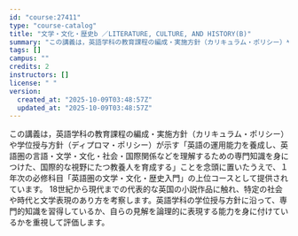```yaml
---
id: "course:27411"
type: "course-catalog"
title: "文学・文化・歴史b ／LITERATURE, CULTURE, AND HISTORY(B)"
summary: "この講義は，英語学科の教育課程の編成・実施方針（カリキュラム・ポリシー）や学位授与方針（ディプロマ・ポリシー）が示す「英語の運用能力を養成し、英語圏の言語・文学・文化・社会・国際関係などを理解するための専門知識を身につけた、国際的な視野にた…"
tags: []
campus: ""
credits: 2
instructors: []
license: " "
version:
  created_at: "2025-10-09T03:48:57Z"
  updated_at: "2025-10-09T03:48:57Z"
---
```


この講義は，英語学科の教育課程の編成・実施方針（カリキュラム・ポリシー）や学位授与方針（ディプロマ・ポリシー）が示す「英語の運用能力を養成し、英語圏の言語・文学・文化・社会・国際関係などを理解するための専門知識を身につけた、国際的な視野にたつ教養人を育成する」ことを念頭に置いたうえで、１年次の必修科目「英語圏の文学・文化・歴史入門」の上位コースとして提供されています。 18世紀から現代までの代表的な英国の小説作品に触れ、特定の社会や時代と文学表現のあり方を考察します。英語学科の学位授与方針に沿って、専門的知識を習得しているか、自らの見解を論理的に表現する能力を身に付けているかを重視して評価します。
